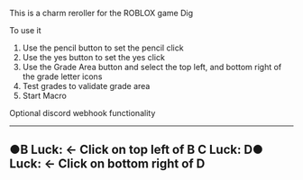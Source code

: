 This is a charm reroller for the ROBLOX game Dig 

To use it 
1. Use the pencil button to set the pencil click
2. Use the yes button to set the yes click
3. Use the Grade Area button and select the top left, and bottom right of the grade letter icons
4. Test grades to validate grade area
5. Start Macro

Optional discord webhook functionality

---------------
●B Luck:    ← Click on top left of B
 C Luck:
 D● Luck:   ← Click on bottom right of D
---------------
